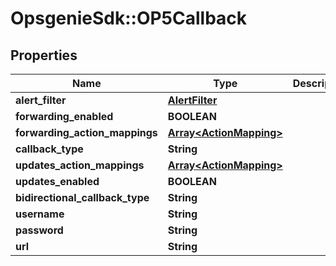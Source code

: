 # OpsgenieSdk::OP5Callback

## Properties
Name | Type | Description | Notes
------------ | ------------- | ------------- | -------------
**alert_filter** | [**AlertFilter**](AlertFilter.md) |  | [optional] 
**forwarding_enabled** | **BOOLEAN** |  | [optional] 
**forwarding_action_mappings** | [**Array&lt;ActionMapping&gt;**](ActionMapping.md) |  | [optional] 
**callback_type** | **String** |  | [optional] 
**updates_action_mappings** | [**Array&lt;ActionMapping&gt;**](ActionMapping.md) |  | [optional] 
**updates_enabled** | **BOOLEAN** |  | [optional] 
**bidirectional_callback_type** | **String** |  | [optional] 
**username** | **String** |  | [optional] 
**password** | **String** |  | [optional] 
**url** | **String** |  | [optional] 



